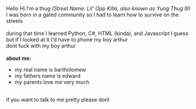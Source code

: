 Hello Hi I'm a thug *(Street Name: Lil' Opp Killa, also known as Yung Thug III)* <br>
I was born in a gated community so I had to learn how to survive on the streets <br> <br>
during that time I learned Python, C#, HTML (kinda), and Javascript I guess but if I looked at it I'd have to phone my boy arthur <br>
dont fuck with my boy arthur
<br> <br>
**about me:**
- my real name is bartholomew
- my fathers name is edward
- my parents love me very much
<br>
if you want to talk to me pretty please dont
